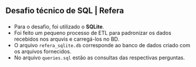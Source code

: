 ## Desafio técnico de SQL | Refera 

### 
- Para o desafio, foi utilizado o **SQLite**.
- Foi feito um pequeno processo de ETL para padronizar os dados recebidos nos arquvis e carregá-los no BD.
- O arquivo `refera_sqlite.db` corresponde ao banco de dados criado com os arquivos fornecidos.
- No arquivo `queries.sql` estão as consultas das respectivas perguntas.
